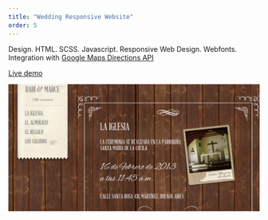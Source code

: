 ```yaml
---
title: "Wedding Responsive Website"
order: 5
---
```

 <p>Design. HTML. SCSS. Javascript. Responsive Web Design. Webfonts. Integration with <a href="https://developers.google.com/maps/documentation/directions/">Google Maps Directions API</a></p>
<a class="btn" target="_blank" href="demos/marceybabi.com.ar/index.html">Live demo</a>

![Marceybabi](./marceybabi-orig.jpg)
